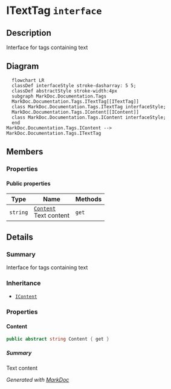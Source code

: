 # ITextTag `interface`

## Description
Interface for tags containing text

## Diagram
```mermaid
  flowchart LR
  classDef interfaceStyle stroke-dasharray: 5 5;
  classDef abstractStyle stroke-width:4px
  subgraph MarkDoc.Documentation.Tags
  MarkDoc.Documentation.Tags.ITextTag[[ITextTag]]
  class MarkDoc.Documentation.Tags.ITextTag interfaceStyle;
  MarkDoc.Documentation.Tags.IContent[[IContent]]
  class MarkDoc.Documentation.Tags.IContent interfaceStyle;
  end
MarkDoc.Documentation.Tags.IContent --> MarkDoc.Documentation.Tags.ITextTag
```

## Members
### Properties
#### Public  properties
| Type | Name | Methods |
| --- | --- | --- |
| `string` | [`Content`](markdoc/documentation/tags/ITextTag.md#content)<br>Text content | `get` |

## Details
### Summary
Interface for tags containing text

### Inheritance
 - [
`IContent`
](./IContent.md)

### Properties
#### Content
```csharp
public abstract string Content { get }
```
##### Summary
Text content

*Generated with* [*MarkDoc*](https://github.com/hailstorm75/MarkDoc.Core)
